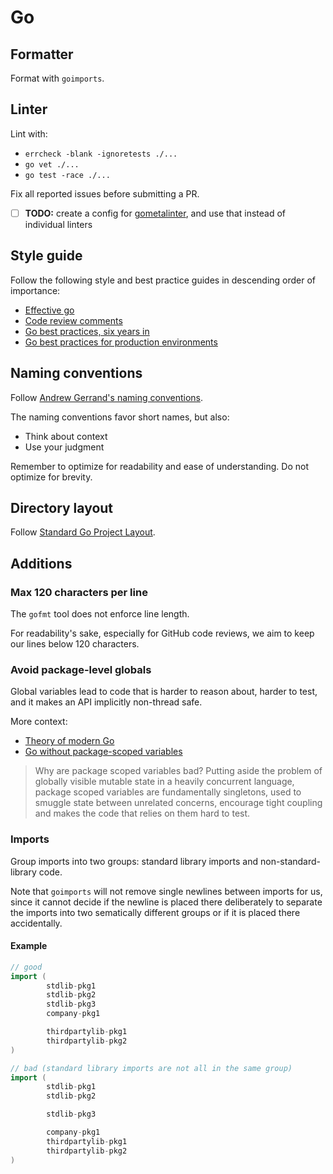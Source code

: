 # Go

## Formatter

Format with `goimports`.

## Linter

Lint with:

- `errcheck -blank -ignoretests ./...`
- `go vet ./...`
- `go test -race ./...`

Fix all reported issues before submitting a PR.

- [ ] **TODO:** create a config for [gometalinter][gometalinter], and use that instead of individual linters

## Style guide

Follow the following style and best practice guides in descending order of
importance:

- [Effective go](https://golang.org/doc/effective_go.html)
- [Code review comments](https://github.com/golang/go/wiki/codereviewcomments)
- [Go best practices, six years in](http://peter.bourgon.org/go-best-practices-2016/)
- [Go best practices for production environments](http://peter.bourgon.org/go-in-production/)

## Naming conventions

Follow [Andrew Gerrand's naming
conventions](https://talks.golang.org/2014/names.slide).

The naming conventions favor short names, but also:

- Think about context
- Use your judgment

Remember to optimize for readability and ease of understanding. Do not
optimize for brevity.

## Directory layout

Follow [Standard Go Project Layout](https://github.com/golang-standards/project-layout).

## Additions

### Max 120 characters per line

The `gofmt` tool does not enforce line length.

For readability's sake, especially for GitHub code reviews, we aim to keep
our lines below 120 characters.

### Avoid package-level globals

Global variables lead to code that is harder to reason about, harder to
test, and it makes an API implicitly non-thread safe.

More context:

- [Theory of modern Go](https://peter.bourgon.org/blog/2017/06/09/theory-of-modern-go.html)
- [Go without package-scoped variables](https://dave.cheney.net/2017/06/11/go-without-package-scoped-variables)

> Why are package scoped variables bad? Putting aside the problem of
> globally visible mutable state in a heavily concurrent language, package
> scoped variables are fundamentally singletons, used to smuggle state
> between unrelated concerns, encourage tight coupling and makes the code
> that relies on them hard to test.

### Imports

Group imports into two groups: standard library imports and
non-standard-library code.

Note that `goimports` will not remove single newlines between imports
for us, since it cannot decide if the newline is placed there
deliberately to separate the imports into two sematically different
groups or if it is placed there accidentally.

#### Example

```go
// good
import (
        stdlib-pkg1
        stdlib-pkg2
        stdlib-pkg3
        company-pkg1

        thirdpartylib-pkg1
        thirdpartylib-pkg2
)

// bad (standard library imports are not all in the same group)
import (
        stdlib-pkg1
        stdlib-pkg2

        stdlib-pkg3

        company-pkg1
        thirdpartylib-pkg1
        thirdpartylib-pkg2
)
```

[gometalinter]: https://github.com/alecthomas/gometalinter
[effective-go]: https://golang.org/doc/effective_go.html
[naming-conventions]: https://talks.golang.org/2014/names.slide#1
